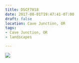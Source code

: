 ```yaml
---
title: DSCF7818
date: 2017-08-01T19:47:41-07:00
draft: false
location: Cave Junction, OR
tags:
- Cave Junction, OR
- landscapes

---
```

![](https://d17enza3bfujl8.cloudfront.net/DSCF7818.jpg)
